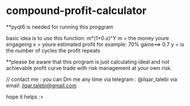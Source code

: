 # compound-profit-calculator

**pyqt6 is needed for running this proggram


basic idea is to use this function:
m*(1+0.x)^Y
m = the money youre engageing
x = youre estimated profit for example: 70% gaine==> 0.7
y = is the number of cycles the profit repeats


**please be aware that this program is just calculating ideal and not achievable profit curve
  trade with risk management at your own risk.

// contact me :
you can Dm me any time via telegram : @ilqar_talebi
via email: ilqar.talebi@gmail.com
  
hope it helps :>
